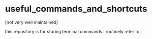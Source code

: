 # useful_commands_and_shortcuts

[not very well maintained]

this repository is for storing terminal commands i routinely refer to
